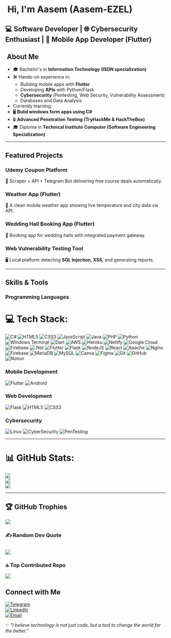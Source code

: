 # ​ Hi, I'm Aasem (Aasem-EZEL)

💻 Software Developer | 🌐 Cybersecurity Enthusiast | 📱 Mobile App Developer (Flutter) 
---

## ​ About Me
- 🎓 Bachelor's in **Information Technology (ISDN specialization)**
- 🛠 Hands-on experience in:
  - Building mobile apps with **Flutter**
  - Developing **APIs** with Python/Flask
  - **Cybersecurity** (Pentesting, Web Security, Vulnerability Assessment)
  - Databases and Data Analysis
-  Currently learning:  
  - 🖥️ **Bulid windows form apps using C#**  
  - 🔒 **Advanced Penetration Testing (TryHackMe & HackTheBox)**  
 - 🎓 Diploma in **Technical Institute Computer (Software Engineering Specialization)**

---

##  Featured Projects
###  **Udemy Coupon Platform**  
🔗 Scraper + API + Telegram Bot delivering free course deals automatically.

###  **Weather App (Flutter)**  
📱 A clean mobile weather app showing live temperature and city data via API.

###  **Wedding Hall Booking App (Flutter)**  
📲 Booking app for wedding halls with integrated payment gateway.

###  **Web Vulnerability Testing Tool**  
🖥️ Local platform detecting **SQL Injection, XSS**, and generating reports.

---

##  Skills & Tools

###  Programming Languages
# 💻 Tech Stack:
![C#](https://img.shields.io/badge/c%23-%23239120.svg?style=for-the-badge&logo=csharp&logoColor=white) ![HTML5](https://img.shields.io/badge/html5-%23E34F26.svg?style=for-the-badge&logo=html5&logoColor=white) ![CSS3](https://img.shields.io/badge/css3-%231572B6.svg?style=for-the-badge&logo=css3&logoColor=white) ![JavaScript](https://img.shields.io/badge/javascript-%23323330.svg?style=for-the-badge&logo=javascript&logoColor=%23F7DF1E) ![Java](https://img.shields.io/badge/java-%23ED8B00.svg?style=for-the-badge&logo=openjdk&logoColor=white) ![PHP](https://img.shields.io/badge/php-%23777BB4.svg?style=for-the-badge&logo=php&logoColor=white) ![Python](https://img.shields.io/badge/python-3670A0?style=for-the-badge&logo=python&logoColor=ffdd54) ![Windows Terminal](https://img.shields.io/badge/Windows%20Terminal-%234D4D4D.svg?style=for-the-badge&logo=windows-terminal&logoColor=white) ![Dart](https://img.shields.io/badge/dart-%230175C2.svg?style=for-the-badge&logo=dart&logoColor=white) ![AWS](https://img.shields.io/badge/AWS-%23FF9900.svg?style=for-the-badge&logo=amazon-aws&logoColor=white) ![Heroku](https://img.shields.io/badge/heroku-%23430098.svg?style=for-the-badge&logo=heroku&logoColor=white) ![Netlify](https://img.shields.io/badge/netlify-%23000000.svg?style=for-the-badge&logo=netlify&logoColor=#00C7B7) ![Google Cloud](https://img.shields.io/badge/GoogleCloud-%234285F4.svg?style=for-the-badge&logo=google-cloud&logoColor=white) ![Firebase](https://img.shields.io/badge/firebase-%23039BE5.svg?style=for-the-badge&logo=firebase) ![.Net](https://img.shields.io/badge/.NET-5C2D91?style=for-the-badge&logo=.net&logoColor=white) ![Flutter](https://img.shields.io/badge/Flutter-%2302569B.svg?style=for-the-badge&logo=Flutter&logoColor=white) ![Flask](https://img.shields.io/badge/flask-%23000.svg?style=for-the-badge&logo=flask&logoColor=white) ![NodeJS](https://img.shields.io/badge/node.js-6DA55F?style=for-the-badge&logo=node.js&logoColor=white) ![React](https://img.shields.io/badge/react-%2320232a.svg?style=for-the-badge&logo=react&logoColor=%2361DAFB) ![Apache](https://img.shields.io/badge/apache-%23D42029.svg?style=for-the-badge&logo=apache&logoColor=white) ![Nginx](https://img.shields.io/badge/nginx-%23009639.svg?style=for-the-badge&logo=nginx&logoColor=white) ![Firebase](https://img.shields.io/badge/firebase-a08021?style=for-the-badge&logo=firebase&logoColor=ffcd34) ![MariaDB](https://img.shields.io/badge/MariaDB-003545?style=for-the-badge&logo=mariadb&logoColor=white) ![MySQL](https://img.shields.io/badge/mysql-4479A1.svg?style=for-the-badge&logo=mysql&logoColor=white) ![Canva](https://img.shields.io/badge/Canva-%2300C4CC.svg?style=for-the-badge&logo=Canva&logoColor=white) ![Figma](https://img.shields.io/badge/figma-%23F24E1E.svg?style=for-the-badge&logo=figma&logoColor=white) ![Git](https://img.shields.io/badge/git-%23F05033.svg?style=for-the-badge&logo=git&logoColor=white) ![GitHub](https://img.shields.io/badge/github-%23121011.svg?style=for-the-badge&logo=github&logoColor=white) ![Notion](https://img.shields.io/badge/Notion-%23000000.svg?style=for-the-badge&logo=notion&logoColor=white)
###  Mobile Development
![Flutter](https://img.shields.io/badge/Flutter-02569B?style=for-the-badge&logo=flutter&logoColor=fff)
![Android](https://img.shields.io/badge/Android-3DDC84?style=for-the-badge&logo=android&logoColor=fff)

###  Web Development
![Flask](https://img.shields.io/badge/Flask-000000?style=for-the-badge&logo=flask&logoColor=fff)
![HTML5](https://img.shields.io/badge/HTML5-E34F26?style=for-the-badge&logo=html5&logoColor=fff)
![CSS3](https://img.shields.io/badge/CSS3-1572B6?style=for-the-badge&logo=css3&logoColor=fff)

###  Cybersecurity
![Linux](https://img.shields.io/badge/Linux-FCC624?style=for-the-badge&logo=linux&logoColor=000)
![CyberSecurity](https://img.shields.io/badge/CyberSecurity-2E7D32?style=for-the-badge&logo=gnometerminal&logoColor=fff)
![PenTesting](https://img.shields.io/badge/PenTesting-000000?style=for-the-badge&logo=kalilinux&logoColor=white)

---

# 📊 GitHub Stats:
![](https://github-readme-stats.vercel.app/api?username=Aasem-EZEL&theme=dark&hide_border=false&include_all_commits=false&count_private=false)<br/>
![](https://nirzak-streak-stats.vercel.app/?user=Aasem-EZEL&theme=dark&hide_border=false)<br/>
![](https://github-readme-stats.vercel.app/api/top-langs/?username=Aasem-EZEL&theme=dark&hide_border=false&include_all_commits=false&count_private=false&layout=compact)

---

## 🏆 GitHub Trophies
![](https://github-profile-trophy.vercel.app/?username=Aasem-EZEL&theme=radical&no-frame=false&no-bg=false&margin-w=4)


### ✍️ Random Dev Quote
![](https://quotes-github-readme.vercel.app/api?type=horizontal&theme=radical)
---

### 🔝 Top Contributed Repo
![](https://github-contributor-stats.vercel.app/api?username=Aasem-EZEL&limit=5&theme=dark&combine_all_yearly_contributions=true)


##  Connect with Me
[![Telegram](https://img.shields.io/badge/Telegram-26A5E4?style=for-the-badge&logo=telegram&logoColor=fff)](https://t.me/EZ_0EL)  
[![LinkedIn](https://img.shields.io/badge/LinkedIn-0077B5?style=for-the-badge&logo=linkedin&logoColor=fff)](aasemalrahmoun@gmail.com)  
[![Email](https://img.shields.io/badge/Email-D14836?style=for-the-badge&logo=gmail&logoColor=fff)](mailto:YOUR_EMAIL)

✨ *"I believe technology is not just code, but a tool to change the world for the better."*
